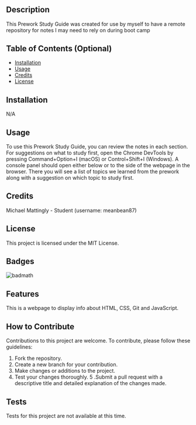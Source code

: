 # <Prework Study Guide>

## Description

This Prework Study Guide was created for use by myself to have a remote repository for notes I may need to rely on during boot camp

## Table of Contents (Optional)

- [Installation](#installation)
- [Usage](#usage)
- [Credits](#credits)
- [License](#license)

## Installation

N/A

## Usage

To use this Prework Study Guide, you can review the notes in each section. For suggestions on what to study first, open the Chrome DevTools by pressing Command+Option+I (macOS) or Control+Shift+I (Windows). A console panel should open either below or to the side of the webpage in the browser. There you will see a list of topics we learned from the prework along with a suggestion on which topic to study first.

## Credits

Michael Mattingly - Student (username: meanbean87)

## License

This project is licensed under the MIT License.

## Badges

![badmath](https://img.shields.io/github/languages/top/nielsenjared/badmath)

## Features

This is a webpage to display info about HTML, CSS, Git and JavaScript.

## How to Contribute

Contributions to this project are welcome. To contribute, please follow these guidelines:

1. Fork the repository.
2. Create a new branch for your contribution.
3. Make changes or additions to the project.
4. Test your changes thoroughly.
5 .Submit a pull request with a descriptive title and detailed explanation of the changes made.

## Tests

Tests for this project are not available at this time.
